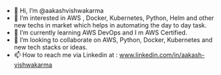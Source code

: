 - 👋 Hi, I’m @aakashvishwakarma
- 👀 I’m interested in AWS , Docker, Kubernetes, Python, Helm and other new techs in market which helps in automating the day to day task.
- 🌱 I’m currently learning AWS DevOps and I m AWS Certified.
- 💞️ I’m looking to collaborate on AWS, Python, Docker, Kubernetes and new tech stacks or ideas.
- 📫 How to reach me via Linkedin at : www.linkedin.com/in/aakash-vishwakarma
